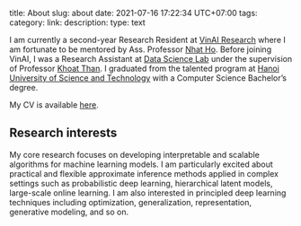
title: About
slug: about
date: 2021-07-16 17:22:34 UTC+07:00
tags: 
category: 
link: 
description: 
type: text

I am currently a second-year Research Resident at [VinAI Research](https://www.vinai.io/) where I am fortunate to be mentored by Ass. Professor [Nhat Ho](https://nhatptnk8912.github.io/). Before joining VinAI, I was a Research Assistant at [Data Science Lab](http://ds.soict.hust.edu.vn/) under the supervision of Professor [Khoat Than](https://scholar.google.com.vn/citations?hl=en&user=z2_6ZRYAAAAJ). I graduated from the talented program at [Hanoi University of Science and Technology](https://soict.hust.edu.vn/) with a Computer Science Bachelor’s degree.

My CV is available [here](https://sonpeter.github.io/SonNguyen_CV.pdf).

## Research interests
My core research focuses on developing interpretable and scalable algorithms for machine learning models. I am particularly excited about practical and flexible approximate inference methods applied in complex settings such as probabilistic deep learning, hierarchical latent models, large-scale online learning. I am also interested in principled deep learning techniques including optimization, generalization, representation, generative modeling, and so on.